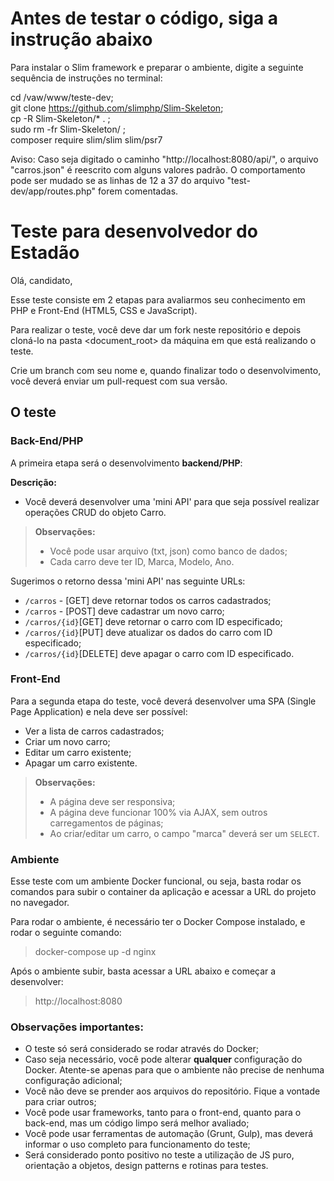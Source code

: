 Antes de testar o código, siga a instrução abaixo
==============================

Para instalar o Slim framework e preparar o ambiente, digite a seguinte sequência de instruções no terminal:

cd /vaw/www/teste-dev; \
	git clone https://github.com/slimphp/Slim-Skeleton; \
	cp -R Slim-Skeleton/* . ; \
	sudo rm -fr Slim-Skeleton/ ; \
	composer require slim/slim slim/psr7

Aviso: Caso seja digitado o caminho "http://localhost:8080/api/", o arquivo "carros.json" é reescrito com alguns valores padrão. O comportamento pode ser mudado se as linhas de 12 a 37 do arquivo "test-dev/app/routes.php" forem comentadas.


Teste para desenvolvedor do Estadão
==============================

Olá, candidato,

Esse teste consiste em 2 etapas para avaliarmos seu conhecimento em PHP e Front-End (HTML5, CSS e JavaScript).

Para realizar o teste, você deve dar um fork neste repositório e depois cloná-lo na pasta <document_root> da máquina em que está realizando o teste.

Crie um branch com seu nome e, quando finalizar todo o desenvolvimento, você deverá enviar um pull-request com sua versão.

O teste
--------

### Back-End/PHP

A primeira etapa será o desenvolvimento **backend/PHP**:

**Descrição:**

- Você deverá desenvolver uma 'mini API' para que seja possível realizar operações CRUD do objeto Carro.
> **Observações:**
> - Você pode usar arquivo (txt, json) como banco de dados;
> - Cada carro deve ter ID, Marca, Modelo, Ano.

Sugerimos o retorno dessa 'mini API' nas seguinte URLs:

 - `/carros` - [GET] deve retornar todos os carros cadastrados;
 - `/carros` - [POST] deve cadastrar um novo carro;
 - `/carros/{id}`[GET] deve retornar o carro com ID especificado;
 - `/carros/{id}`[PUT] deve atualizar os dados do carro com ID especificado;
 - `/carros/{id}`[DELETE] deve apagar o carro com ID especificado.

### Front-End

Para a segunda etapa do teste, você deverá desenvolver uma SPA (Single Page Application) e nela deve ser possível:

- Ver a lista de carros cadastrados;
- Criar um novo carro;
- Editar um carro existente;
- Apagar um carro existente.

> **Observações:**
> - A página deve ser responsiva;
> - A página deve funcionar 100% via AJAX, sem outros carregamentos de páginas;
> - Ao criar/editar um carro, o campo "marca" deverá ser um `SELECT`.

### Ambiente

Esse teste com um ambiente Docker funcional, ou seja, basta rodar os comandos para subir o container da aplicação e acessar a URL do projeto no navegador.

Para rodar o ambiente, é necessário ter o Docker Compose instalado, e rodar o seguinte comando:
> docker-compose up -d nginx

Após o ambiente subir, basta acessar a URL abaixo e começar a desenvolver:
> http://localhost:8080

### Observações importantes:
- O teste só será considerado se rodar através do Docker;
- Caso seja necessário, você pode alterar **qualquer** configuração do Docker. Atente-se apenas para que o ambiente não precise de nenhuma configuração adicional;
- Você não deve se prender aos arquivos do repositório. Fique a vontade para criar outros;
- Você pode usar frameworks, tanto para o front-end, quanto para o back-end, mas um código limpo será melhor avaliado;
- Você pode usar ferramentas de automação (Grunt, Gulp), mas deverá informar o uso completo para funcionamento do teste;
- Será considerado ponto positivo no teste a utilização de JS puro, orientação a objetos, design patterns e rotinas para testes.
